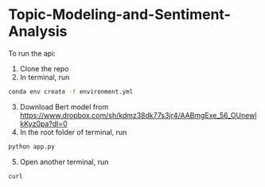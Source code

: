 # Topic-Modeling-and-Sentiment-Analysis
To run the api:

1. Clone the repo
2. In terminal, run 
```bash
conda env create -f environment.yml
```
3. Download Bert model from https://www.dropbox.com/sh/kdmz38dk77s3jr4/AABmgExe_56_OUnewlkKyz0pa?dl=0
4. In the root folder of terminal, run 
```bash
python app.py
```
5. Open another terminal, run 
```bash
curl
```
